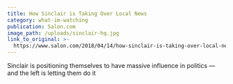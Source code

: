 ```yaml
---
title: How Sinclair is Taking Over Local News
category: what-im-watching
publication: Salon.com
image_path: /uploads/sinclair-hq.jpg
link_to_original: >-
  https://www.salon.com/2018/04/14/how-sinclair-is-taking-over-local-news-and-pushing-the-country-to-the-right/
---
```


Sinclair is positioning themselves to have massive influence in politics — and the left is letting them do it